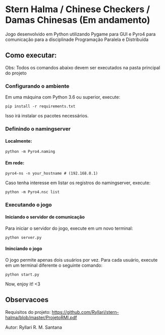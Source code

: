 # Stern Halma / Chinese Checkers / Damas Chinesas (Em andamento)
Jogo desenvolvido em Python utilizando Pygame para GUI e Pyro4 para comunicação para a disciplinade Programação Paralela e Distribuída


## Como executar:
Obs: Todos os comandos abaixo devem ser executados na pasta principal do projeto
### Configurando o ambiente
Em uma máquina com Python 3.6 ou superior, execute:
```
pip install -r requirements.txt
```
Isso irá instalar os pacotes necessários.

### Definindo o namingserver
#### Localmente:
```
python -m Pyro4.naming
```

#### Em rede:
```
pyro4-ns -n your_hostname # (192.168.0.1)
```

Caso tenha interesse em listar os registros do namingserver, execute:
```
python -m Pyro4.nsc list
```


### Executando o jogo
#### Iniciando o servidor de comunicação
Para iniciar o servidor do jogo, execute em um novo terminal:
```
python server.py
```

#### Ininciando o jogo
O jogo permite apenas dois usuários por vez. Para cada usuário, execute em um terminal diferente o seguinte comando:
```
python start.py
```

Now, enjoy it! <3

## Observacoes
Requisitos do projeto: https://github.com/Ryllari/stern-halma/blob/master/ProjetoRMI.pdf

Autor: Ryllari R. M. Santana
